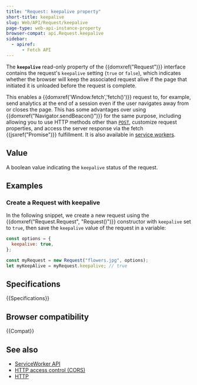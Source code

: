 ```yaml
---
title: "Request: keepalive property"
short-title: keepalive
slug: Web/API/Request/keepalive
page-type: web-api-instance-property
browser-compat: api.Request.keepalive
sidebar:
  - apiref:
      - Fetch API
---
```


The **`keepalive`** read-only property of the {{domxref("Request")}} interface contains the request's `keepalive` setting (`true` or `false`), which indicates whether the browser will keep the associated request alive if the page that initiated it is unloaded before the request is complete.

This enables a {{domxref('Window.fetch','fetch()')}} request to, for example, send analytics at the end of a session even if the user navigates away from or closes the page.
This has some advantages over using {{domxref("Navigator.sendBeacon()")}} for the same purpose, including allowing you to use HTTP methods other than [`POST`](/en-US/docs/Web/HTTP/Reference/Methods/POST), customize request properties, and access the server response via the fetch {{jsxref("Promise")}} fulfillment.
It is also available in [service workers](/en-US/docs/Web/API/Service_Worker_API).

## Value

A boolean value indicating the `keepalive` status of the request.

## Examples

### Create a Request with keepalive

In the following snippet, we create a new request using the {{domxref("Request.Request", "Request()")}} constructor with `keepalive` set to `true`, then save the `keepalive` value of the request in a variable:

```js
const options = {
  keepalive: true,
};

const myRequest = new Request("flowers.jpg", options);
let myKeepAlive = myRequest.keepalive; // true
```

## Specifications

{{Specifications}}

## Browser compatibility

{{Compat}}

## See also

- [ServiceWorker API](/en-US/docs/Web/API/Service_Worker_API)
- [HTTP access control (CORS)](/en-US/docs/Web/HTTP/Guides/CORS)
- [HTTP](/en-US/docs/Web/HTTP)
